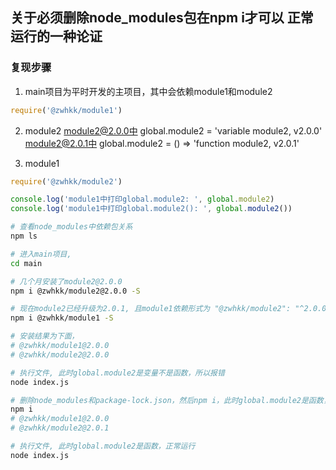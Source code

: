 ## 关于必须删除node_modules包在npm i才可以 正常运行的一种论证

### 复现步骤
1. main项目为平时开发的主项目，其中会依赖module1和module2
```js
require('@zwhkk/module1')
```

2. module2
module2@2.0.0中 global.module2 = 'variable module2, v2.0.0'
module2@2.0.1中 global.module2 = () =>  'function module2, v2.0.1'

3. module1
```js
require('@zwhkk/module2')

console.log('module1中打印global.module2: ', global.module2)
console.log('module1中打印global.module2(): ', global.module2())
```

```bash
# 查看node_modules中依赖包关系
npm ls

# 进入main项目,
cd main

# 几个月安装了module2@2.0.0
npm i @zwhkk/module2@2.0.0 -S

# 现在module2已经升级为2.0.1, 且module1依赖形式为 "@zwhkk/module2": "^2.0.0"
npm i @zwhkk/module1 -S

# 安装结果为下面，
# @zwhkk/module1@2.0.0
# @zwhkk/module2@2.0.0

# 执行文件, 此时global.module2是变量不是函数，所以报错
node index.js

# 删除node_modules和package-lock.json，然后npm i，此时global.module2是函数，正常运行
npm i
# @zwhkk/module1@2.0.0
# @zwhkk/module2@2.0.1

# 执行文件, 此时global.module2是函数，正常运行
node index.js
```
